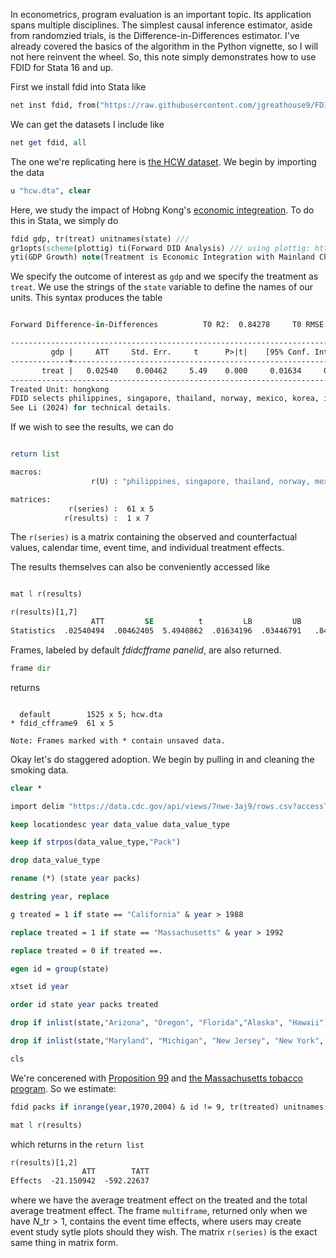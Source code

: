 In econometrics, program evaluation is an important topic. Its application spans multiple disciplines. The simplest causal inference estimator, aside from randomzied trials, is the Difference-in-Differences estimator. I've already covered the basics of the algorithm in the Python vignette, so I will not here reinvent the wheel. So, this note simply demonstrates how to use FDID for Stata 16 and up.

First we install fdid into Stata like

```stata
net inst fdid, from("https://raw.githubusercontent.com/jgreathouse9/FDIDTutorial/main") replace
```

We can get the datasets I include like

```stata
net get fdid, all
```

The one we're replicating here is [the HCW dataset](https://doi.org/10.1002/jae.1230). We begin by importing the data

```stata
u "hcw.dta", clear
```

Here, we study the impact of Hobng Kong's [economic integreation](https://www.henleyglobal.com/residence-investment/hong-kong/cepa-hong-kong-china). To do this in Stata, we simply do

```stata
fdid gdp, tr(treat) unitnames(state) ///
gr1opts(scheme(plottig) ti(Forward DID Analysis) /// using plottig: https://www.stata.com/meeting/switzerland16/slides/bischof-switzerland16.pdf
yti(GDP Growth) note(Treatment is Economic Integration with Mainland China) legend(order(1 "Hong Kong" 2 "FDID Counterfactual") pos(12)))
```

We specify the outcome of interest as ```gdp``` and we specify the treatment as ```treat```. We use the strings of the ```state``` variable to define the names of our units. This syntax produces the table

```stata

Forward Difference-in-Differences          T0 R2:  0.84278     T0 RMSE:  0.01638

-----------------------------------------------------------------------------
         gdp |     ATT     Std. Err.     t      P>|t|    [95% Conf. Interval]
-------------+---------------------------------------------------------------
       treat |   0.02540    0.00462     5.49    0.000     0.01634     0.03447
-----------------------------------------------------------------------------
Treated Unit: hongkong
FDID selects philippines, singapore, thailand, norway, mexico, korea, indonesia, newzealand, malaysia, as the optimal donors.
See Li (2024) for technical details.
```

If we wish to see the results, we can do
```stata

return list

macros:
                  r(U) : "philippines, singapore, thailand, norway, mexico, korea, indonesia, newzealand, malaysia,"

matrices:
             r(series) :  61 x 5
            r(results) :  1 x 7
```
The ```r(series)``` is a matrix containing the observed and counterfactual values, calendar time, event time, and individual treatment effects.

The results themselves can also be conveniently accessed like
```stata

mat l r(results)

r(results)[1,7]
                  ATT         SE          t         LB         UB         R2       RMSE
Statistics  .02540494  .00462405  5.4940862  .01634196  .03446791   .8427835     .01638
```
Frames, labeled by default *fdidcfframe* *panelid*, are also returned.

```stata
frame dir
```
returns

```

  default        1525 x 5; hcw.dta
* fdid_cfframe9  61 x 5

Note: Frames marked with * contain unsaved data.
```

Okay let's do staggered adoption. We begin by pulling in and cleaning the smoking data.
```stata
clear *

import delim "https://data.cdc.gov/api/views/7nwe-3aj9/rows.csv?accessType=DOWNLOAD&api_foundry=true"

keep locationdesc year data_value data_value_type

keep if strpos(data_value_type,"Pack")

drop data_value_type

rename (*) (state year packs)

destring year, replace

g treated = 1 if state == "California" & year > 1988

replace treated = 1 if state == "Massachusetts" & year > 1992

replace treated = 0 if treated ==.

egen id = group(state)

xtset id year

order id state year packs treated

drop if inlist(state,"Arizona", "Oregon", "Florida","Alaska", "Hawaii")

drop if inlist(state,"Maryland", "Michigan", "New Jersey", "New York", "Washington")

cls
```
We're concerened with [Proposition 99](https://en.wikipedia.org/wiki/1988_California_Proposition_99) and [the Massachusetts tobacco program](https://www.cdc.gov/mmwr/preview/mmwrhtml/00044337.htm#:~:text=The%20Massachusetts%20Tobacco%20Control%20Program%20(MTCP)%2C%20administered,early%201994%2C%20the%20program%20began%20funding%20local). So we estimate:

```stata
fdid packs if inrange(year,1970,2004) & id != 9, tr(treated) unitnames(state)

mat l r(results)
```
which returns in the ```return list```
```stata
r(results)[1,2]
                ATT        TATT
Effects  -21.150942  -592.22637
```
where we have the average treatment effect on the treated and the total average treatment effect. The frame ```multiframe```, returned only when we have $N\_{\text{tr}}>1$, contains the event time effects, where users may create event study sytle plots should they wish. The matrix ```r(series)``` is the exact same thing in matrix form.
